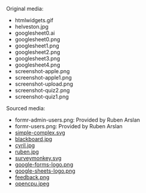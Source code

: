 Original media:

- htmlwidgets.gif
- helveston.jpg
- googlesheet0.ai
- googlesheet0.png
- googlesheet1.png
- googlesheet2.png
- googlesheet3.png
- googlesheet4.png
- screenshot-apple.png
- screenshot-apple1.png
- screenshot-upload.png
- screenshot-quiz2.png
- screenshot-quiz1.png

Sourced media:

- formr-admin-users.png: Provided by Ruben Arslan
- formr-users.png: Provided by Ruben Arslan
- [simple-complex.svg](https://openclipart.org/detail/250517/simply-complex)
- [blackboard.jpg](https://pxhere.com/en/photo/1057578)
- [cyril.jpg](https://formr.org/about)
- [ruben.jpg](https://formr.org/about)
- [surveymonkey.svg](https://cdn.smassets.net/assets/cms/cc/app/2.101.0/images/logo-surveymonkey.svg)
- [google-forms-logo.png](https://i.pinimg.com/originals/4e/14/9e/4e149e8d405fd2c9f00b7ba7d3687723.png)
- [google-sheets-logo.png](https://logodix.com/logos/93387)
- [feedback.png](https://link.springer.com/article/10.3758/s13428-019-01236-y)
- [opencpu.jpeg](https://github.com/opencpu)
